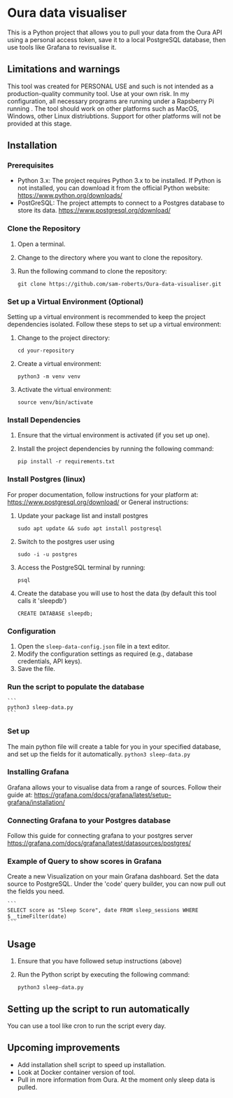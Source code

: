 # Oura data visualiser
This is a Python project that allows you to pull your data from the Oura API using a personal access token, save it to a local PostgreSQL database, then use tools like Grafana to revisualise it.

## Limitations and warnings
This tool was created for PERSONAL USE and such is not intended as a production-quality community tool. Use at your own risk. In my configuration, all necessary programs are running under a Rapsberry Pi running . The tool should work on other platforms such as MacOS, Windows, other Linux distriubtions. Support for other platforms will not be provided at this stage.

## Installation

### Prerequisites

- Python 3.x: The project requires Python 3.x to be installed. If Python is not installed, you can download it from the official Python website: https://www.python.org/downloads/
- PostGreSQL: The project attempts to connect to a Postgres database to store its data. https://www.postgresql.org/download/


### Clone the Repository

1. Open a terminal.
2. Change to the directory where you want to clone the repository.
3. Run the following command to clone the repository:

    ```
    git clone https://github.com/sam-roberts/Oura-data-visualiser.git
    ```

### Set up a Virtual Environment (Optional)

Setting up a virtual environment is recommended to keep the project dependencies isolated. Follow these steps to set up a virtual environment:

1. Change to the project directory:

    ```
    cd your-repository
    ```

2. Create a virtual environment:

    ```
    python3 -m venv venv
    ```

3. Activate the virtual environment:

    ```
    source venv/bin/activate
    ```

### Install Dependencies

1. Ensure that the virtual environment is activated (if you set up one).
2. Install the project dependencies by running the following command:

    ```
    pip install -r requirements.txt
    ```

### Install Postgres (linux)
For proper documentation, follow instructions for your platform at: https://www.postgresql.org/download/
or
General instructions:
1. Update your package list and install postgres
    ```
    sudo apt update && sudo apt install postgresql
    ```

2. Switch to the postgres user using 
    ```
    sudo -i -u postgres
    ```
3. Access the PostgreSQL terminal by running:
    ```
    psql
    ```
4. Create the database you will use to host the data  (by default this tool calls it 'sleepdb')

    ```
    CREATE DATABASE sleepdb;
    ```

### Configuration

1. Open the `sleep-data-config.json` file in a text editor.
2. Modify the configuration settings as required (e.g., database credentials, API keys).
3. Save the file.

### Run the script to populate the database
    ```
    python3 sleep-data.py
    ```
### Set up 
The main python file will create a table for you in your specified database, and set up the fields for it automatically. 
    ```
    python3 sleep-data.py
    ```

### Installing Grafana
Grafana allows your to visualise data from a range of sources. Follow their guide at: https://grafana.com/docs/grafana/latest/setup-grafana/installation/

### Connecting Grafana to your Postgres database
Follow this guide for connecting grafana to your postgres server
https://grafana.com/docs/grafana/latest/datasources/postgres/

### Example of Query to show scores in Grafana
Create a new Visualization on your main Grafana dashboard. Set the data source to PostgreSQL. 
Under the 'code' query builder, you can now pull out the fields you need.

    ```
    SELECT score as "Sleep Score", date FROM sleep_sessions WHERE $__timeFilter(date)
    ```

## Usage
1. Ensure that you have followed setup instructions (above)
2. Run the Python script by executing the following command:

    ```
    python3 sleep-data.py
    ```

## Setting up the script to run automatically
You can use a tool like cron to run the script every day.

## Upcoming improvements
- Add installation shell script to speed up installation.
- Look at Docker container version of tool.
- Pull in more information from Oura. At the moment only sleep data is pulled. 
